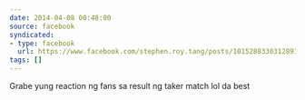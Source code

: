 ```yaml
---
date: 2014-04-08 00:48:00
source: facebook
syndicated:
- type: facebook
  url: https://www.facebook.com/stephen.roy.tang/posts/10152883303128912
tags: []
---
```


Grabe yung reaction ng fans sa result ng taker match lol da best